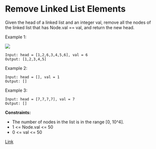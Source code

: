 # Remove Linked List Elements

Given the head of a linked list and an integer val, remove all the nodes of the linked list that has Node.val == val,
and return the new head.

Example 1:

![](https://assets.leetcode.com/uploads/2021/03/06/removelinked-list.jpg)

```
Input: head = [1,2,6,3,4,5,6], val = 6
Output: [1,2,3,4,5]
```

Example 2:

```
Input: head = [], val = 1
Output: []
```

Example 3:

```
Input: head = [7,7,7,7], val = 7
Output: []
```

**Constraints:**

- The number of nodes in the list is in the range [0, 10^4].
- 1 <= Node.val <= 50
- 0 <= val <= 50

[Link](https://leetcode.com/problems/remove-linked-list-elements/)